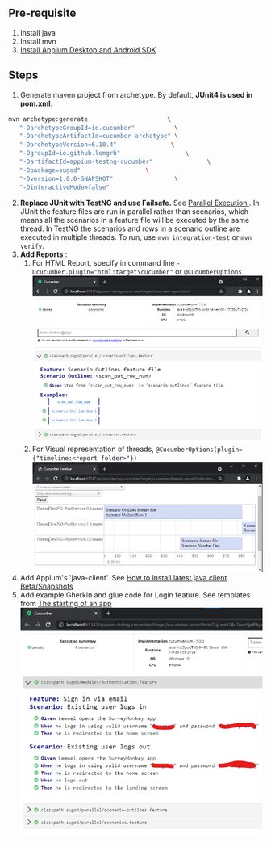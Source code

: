 ## Pre-requisite
1. Install java
2. Install mvn
3. [Install Appium Desktop and Android SDK](https://appium.io/docs/en/about-appium/getting-started/?lang=en)

## Steps
1. Generate maven project from archetype. By default, **JUnit4 is used in pom.xml**.
```bash
mvn archetype:generate                      \
   "-DarchetypeGroupId=io.cucumber"           \
   "-DarchetypeArtifactId=cucumber-archetype" \
   "-DarchetypeVersion=6.10.4"               \
   "-DgroupId=io.github.lemgrb"                  \
   "-DartifactId=appium-testng-cucumber"               \
   "-Dpackage=sugod"                  \
   "-Dversion=1.0.0-SNAPSHOT"                 \
   "-DinteractiveMode=false" 
```
2. **Replace JUnit with TestNG and use Failsafe.** See [Parallel Execution
   ](https://cucumber.io/docs/guides/parallel-execution/). In JUnit the feature files are run in parallel rather than scenarios, which means all the scenarios in a feature file will be executed by the same thread. In TestNG the scenarios and rows in a scenario outline are executed in multiple threads. To run, use `mvn integration-test` or `mvn verify`.
3. **Add Reports** : 
   1. For HTML Report, specify in command line `-Dcucumber.plugin="html:target\cucumber"` or `@CucumberOptions`
      ![HTML Report](cucumber-report.png)
   2. For Visual representation of threads, `@CucumberOptions(plugin= {"timeline:<report folder>"})`
      ![Cucumber threads visual](cucumber-threads-report.png)
4. Add Appium's 'java-client'. See [How to install latest java client Beta/Snapshots](https://github.com/appium/java-client#how-to-install-latest-java-client-betasnapshots)
5. Add example Gherkin and glue code for Login feature. See templates from [The starting of an app](https://github.com/appium/java-client/blob/master/docs/The-starting-of-an-Android-app.md)
   ![Example cucumber report](cucumber-report-1.png)